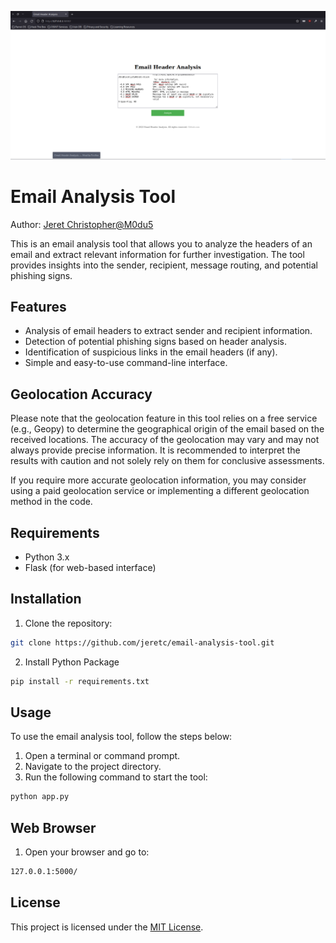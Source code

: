 ![Screenshot](Email_Header_Analysis.png)


# Email Analysis Tool

Author: [Jeret Christopher@M0du5](https://github.com/jeretc)

This is an email analysis tool that allows you to analyze the headers of an email and extract relevant information for further investigation. The tool provides insights into the sender, recipient, message routing, and potential phishing signs.

## Features

- Analysis of email headers to extract sender and recipient information.
- Detection of potential phishing signs based on header analysis.
- Identification of suspicious links in the email headers (if any).
- Simple and easy-to-use command-line interface.


## Geolocation Accuracy

Please note that the geolocation feature in this tool relies on a free service (e.g., Geopy) to determine the geographical origin of the email based on the received locations. The accuracy of the geolocation may vary and may not always provide precise information. It is recommended to interpret the results with caution and not solely rely on them for conclusive assessments.

If you require more accurate geolocation information, you may consider using a paid geolocation service or implementing a different geolocation method in the code.


## Requirements

- Python 3.x
- Flask (for web-based interface)

## Installation

1. Clone the repository:

```bash
git clone https://github.com/jeretc/email-analysis-tool.git

```

2. Install Python Package

```bash
pip install -r requirements.txt

```

## Usage

To use the email analysis tool, follow the steps below:

1. Open a terminal or command prompt.
2. Navigate to the project directory.
3. Run the following command to start the tool:

```bash
python app.py

```

## Web Browser

1. Open your browser and go to:

```bash
127.0.0.1:5000/

```

## License
This project is licensed under the [MIT License](LICENSE).








